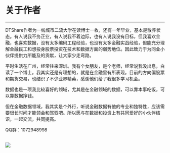 # 关于作者

------------

DTShare作者为一线城市二流大学在读博士一枚，还有一年毕业，基本是散养状态。有人说我不务正业，有人说我不着边际，也有人说我没有目标，但我喜欢金融，也喜欢数据，没有太多编码工程经验，也没有太多金融实战经验，但能充分理解金融民工和想投身股票投资在技术和数据方面的弱势地位。因此致力于为同业小伙伴提供力所能及的贡献，让大家少走弯路。

平时生活在广州，经常往来深圳。我有个女朋友，是个老师，经常说我没出息，白读了一个博士。我其实还是有理想的，就是在金融里有所表现。目前的方向偏股票和期货交易，也结识了不少业界精英，感谢他们给了我很多学习机会。

数据也是一项我比较喜好的领域，尤其是在金融领域的数据，可以靠本事吃饭，可以靠数据挣钱。

但在金融数据领域，我其实是个外行，听说金融数据有他的专业和独特性，应该需要很长时间才能领会和驾驭吧。所以愿与在数据和投资上有共同爱好的小伙伴结识，一起交流，共同提高。

QQ群：1072948998

<br>
<img src='http://dt-share.com/img/st.jpg'>


